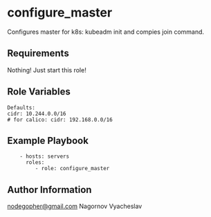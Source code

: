 configure_master
=========

Configures master for k8s: kubeadm init and compies join command.

Requirements
------------

Nothing! Just start this role!

Role Variables
--------------

```
Defaults:
cidr: 10.244.0.0/16
# for calico: cidr: 192.168.0.0/16
```
Example Playbook
----------------
```
    - hosts: servers
      roles:
         - role: configure_master
```
Author Information
------------------

nodegopher@gmail.com
Nagornov Vyacheslav
